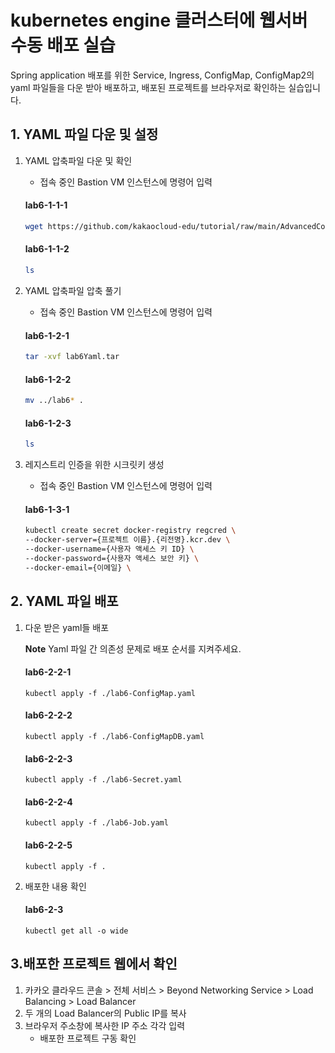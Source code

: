 # kubernetes engine 클러스터에 웹서버 수동 배포 실습

Spring application 배포를 위한 Service, Ingress, ConfigMap, ConfigMap2의 yaml 파일들을 다운 받아 배포하고, 배포된 프로젝트를 브라우저로 확인하는 실습입니다.


## 1. YAML 파일 다운 및 설정

1. YAML 압축파일 다운 및 확인
   - 접속 중인 Bastion VM 인스턴스에 명령어 입력
   #### **lab6-1-1-1**
   ```bash
   wget https://github.com/kakaocloud-edu/tutorial/raw/main/AdvancedCourse/src/manifests/lab6Yaml.tar
   ```

   #### **lab6-1-1-2**
   ```bash
   ls
   ```

2. YAML 압축파일 압축 풀기
   - 접속 중인 Bastion VM 인스턴스에 명령어 입력
   #### **lab6-1-2-1**
   ```bash
   tar -xvf lab6Yaml.tar
   ```

   #### **lab6-1-2-2**
   ```bash
   mv ../lab6* .
   ```

   #### **lab6-1-2-3**
   ```bash
   ls
   ```

3. 레지스트리 인증을 위한 시크릿키 생성
   - 접속 중인 Bastion VM 인스턴스에 명령어 입력
   #### **lab6-1-3-1**
   ```bash
   kubectl create secret docker-registry regcred \
   --docker-server={프로젝트 이름}.{리전명}.kcr.dev \
   --docker-username={사용자 액세스 키 ID} \
   --docker-password={사용자 액세스 보안 키} \
   --docker-email={이메일} \
   ```

## 2. YAML 파일 배포


1. 다운 받은 yaml들 배포

   **Note** Yaml 파일 간 의존성 문제로 배포 순서를 지켜주세요.
   #### **lab6-2-2-1**
   ```
   kubectl apply -f ./lab6-ConfigMap.yaml
   ```
   
   #### **lab6-2-2-2**
   ```
   kubectl apply -f ./lab6-ConfigMapDB.yaml
   ```

   #### **lab6-2-2-3**
   ```
   kubectl apply -f ./lab6-Secret.yaml
   ```

   #### **lab6-2-2-4**
   ```
   kubectl apply -f ./lab6-Job.yaml
   ```

   #### **lab6-2-2-5**
   ```
   kubectl apply -f .
   ```

3. 배포한 내용 확인
   #### **lab6-2-3**
   ```
   kubectl get all -o wide
   ```

## 3.배포한 프로젝트 웹에서 확인

 1. 카카오 클라우드 콘솔 > 전체 서비스 > Beyond Networking Service > Load Balancing > Load Balancer
 2. 두 개의 Load Balancer의 Public IP를 복사
 3. 브라우저 주소창에 복사한 IP 주소 각각 입력
    - 배포한 프로젝트 구동 확인
